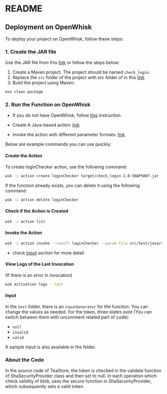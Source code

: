 
# README

## Deployment on OpenWhisk

To deploy your project on OpenWhisk, follow these steps:

### 1. Create the JAR file

Use the JAR file from this [link](https://github.com/spcl/serverless-benchmarks/tree/microservice_teastore_becnhmarks/benchmarks/600.microservice/610.teastore/611.authentication/functions/check_login/output) or follow the steps below:

1. Create a Maven project. The project should be named `check_login`.
2. Replace the `src` folder of the project with src folder of in this [link](https://github.com/spcl/serverless-benchmarks/tree/microservice_teastore_becnhmarks/benchmarks/600.microservice/610.teastore/611.authentication/functions/check_login/output)
3. Build the project using Maven:

```bash
mvn clean package
```

### 2. Run the Function on OpenWhisk

- If you do not have OpenWhisk, follow [this](https://openwhisk.apache.org/documentation.html) instruction.

- Create A Java-based action: [link](https://github.com/apache/openwhisk/blob/master/docs/actions-java.md)
  
- Invoke the action with different parameter formats: [link](https://github.com/apache/openwhisk/blob/master/docs/parameters.md)

Below are example commands you can use quickly:

#### Create the Action

To create loginChecker action, use the following command:

```bash
wsk -i action create loginChecker target/check_login-1.0-SNAPSHOT.jar --main faas.LoggedInChecker
```

If the function already exists, you can delete it using the following command:

```bash
wsk -i action delete loginChecker
```

#### Check if the Action is Created

```bash
wsk -i action list
```

#### Invoke the Action

```bash
wsk -i action invoke --result loginChecker --param-file src/test/java/sample_input_valid_token.txt
```
* check [Input](https://github.com/spcl/serverless-benchmarks/blob/microservice_teastore_becnhmarks/benchmarks/600.microservice/610.teastore/611.authentication/functions/check_login/README.md#input) section for more detail

#### View Logs of the Last Invocation

(If there is an error in invocation)

```bash
wsk activation logs --last
```

#### Input

In the `test` folder, there is an `inputGenerator` for the function. You can change the values as needed. For the token, three states exist (You can switch between them with uncomment related part of code):

- `null`
- `invalid`
- `valid`

A sample input is also available in the folder.

### About the Code

In the source code of TeaStore, the token is checked in the validate function of ShaSecurityProvider class and then set to null. In each operation which check validity of blob, uses the secure function in ShaSecurityProvider, which subsequently sets a valid token.

